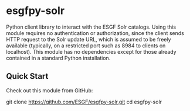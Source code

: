 # esgfpy-solr
Python client library to interact with the ESGF Solr catalogs.
Using this module requires no authentication or authorization, since the client sends HTTP request to the Solr update URL, which is
assumed to be freely available (typically, on a restricted port such as 8984 to clients on localhost).
This module has no dependencies except for those already contained in a standard Python installation.

## Quick Start

Check out this module from GitHub:

  git clone https://github.com/ESGF/esgfpy-solr.git
  cd esgfpy-solr
